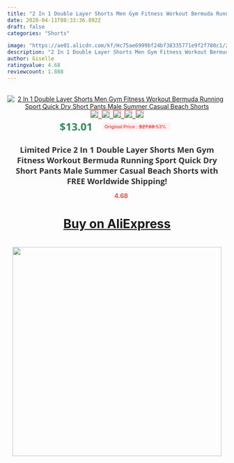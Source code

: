 ```yaml
---
title: "2 In 1 Double Layer Shorts Men Gym Fitness Workout Bermuda Running Sport Quick Dry Short Pants Male Summer Casual Beach Shorts"
date: 2020-04-11T08:33:36.892Z
draft: false
categories: "Shorts"

image: "https://ae01.alicdn.com/kf/Hc75ae6999bf24bf38335771e9f2f780c1/2-In-1-Double-Layer-Shorts-Men-Gym-Fitness-Workout-Bermuda-Running-Sport-Quick-Dry-Short.jpg"
description: "2 In 1 Double Layer Shorts Men Gym Fitness Workout Bermuda Running Sport Quick Dry Short Pants Male Summer Casual Beach Shorts"
author: Giselle
ratingvalue: 4.68
reviewcount: 1.888
---
```

<br>
<div style="text-align: center;">
<a href="https://s.click.aliexpress.com/e/_Aaidz7" target="_blank" rel="nofollow noopener noreferrer"><img alt="2 In 1 Double Layer Shorts Men Gym Fitness Workout Bermuda Running Sport Quick Dry Short Pants Male Summer Casual Beach Shorts" class="magnifier-image" src="https://ae01.alicdn.com/kf/Hc75ae6999bf24bf38335771e9f2f780c1/2-In-1-Double-Layer-Shorts-Men-Gym-Fitness-Workout-Bermuda-Running-Sport-Quick-Dry-Short.jpg_640x640.jpg">
<br>
<img style="border:1px solid salmon" src="https://ae01.alicdn.com/kf/Hc75ae6999bf24bf38335771e9f2f780c1/2-In-1-Double-Layer-Shorts-Men-Gym-Fitness-Workout-Bermuda-Running-Sport-Quick-Dry-Short.jpg_120x120.jpg">&nbsp;&nbsp;<img style="border:1px solid salmon" src="https://ae01.alicdn.com/kf/Hd7817986e13a4c25b9d2eec91b03af93c/2-In-1-Double-Layer-Shorts-Men-Gym-Fitness-Workout-Bermuda-Running-Sport-Quick-Dry-Short.jpg_120x120.jpg">&nbsp;&nbsp;<img style="border:1px solid salmon" src="https://ae01.alicdn.com/kf/H491d4d0cab5e4c518bf3d732d639bf84T/2-In-1-Double-Layer-Shorts-Men-Gym-Fitness-Workout-Bermuda-Running-Sport-Quick-Dry-Short.jpg_120x120.jpg">&nbsp;&nbsp;<img style="border:1px solid salmon" src="https://ae01.alicdn.com/kf/H2a32c7477be242bea829e9f06ff68b08l/2-In-1-Double-Layer-Shorts-Men-Gym-Fitness-Workout-Bermuda-Running-Sport-Quick-Dry-Short.jpg_120x120.jpg">&nbsp;&nbsp;<img style="border:1px solid salmon" src="https://ae01.alicdn.com/kf/Hd3d827bc5d614d31882afde98ebffc7ay/2-In-1-Double-Layer-Shorts-Men-Gym-Fitness-Workout-Bermuda-Running-Sport-Quick-Dry-Short.jpg_120x120.jpg"></a></div><br0>
<div style="text-align: center;"><span style="background-color: white; border: 0px; box-sizing: border-box; color: seagreen; display: inline-block; font-family: &quot;open sans&quot; , &quot;arial&quot; , &quot;helvetica&quot; , sans-serif , &quot;heiti&quot;; font-size: 24px; font-stretch: inherit; font-weight: 700; line-height: inherit; margin: 0px 10px 0px 0px; padding: 0px; vertical-align: middle;">$13.01 </span>
<span style="background: rgb(255 , 241 , 241); border-radius: 3px; border: 0px; box-sizing: border-box; color: #ff4747; display: inline-block; font-family: inherit; font-size: 12px; font-stretch: inherit; font-style: inherit; font-variant: inherit; font-weight: 600; line-height: inherit; margin: 0px; padding: 2px 5px; transform: scale(0.9); vertical-align: middle;">Original Price : <b style="text-decoration: line-through;">$27.68 </b> 53%&nbsp;&nbsp;</span></div>
<h1 style="color: #333333; display: inline-block; font-family: &quot;open sans&quot; , &quot;arial&quot; , &quot;helvetica&quot; , sans-serif , &quot;heiti&quot;; font-size: 18px; font-stretch: inherit; font-weight: 700; text-align: center;">Limited Price 2 In 1 Double Layer Shorts Men Gym Fitness Workout Bermuda Running Sport Quick Dry Short Pants Male Summer Casual Beach Shorts with FREE Worldwide Shipping!</h1>
<div style="color: #ff4747; text-align: center;">
<img src="https://4.bp.blogspot.com/-M0ZcTcb-5uY/XleCXlxnR4I/AAAAAAAAAEc/OrjgMkXV1oMQFaCRZj5HQwOCBcu3w1FegCPcBGAYYCw/s1600/star.png" style="height: 15px;">&nbsp;<b>4.68</b></div>
<div class="button_cont" align="center"><a class="buynow_a" href="https://s.click.aliexpress.com/e/_Aaidz7" target="_blank" rel="nofollow noopener noreferrer"><H1>Buy on AliExpress</H1></a></div><br>
<div class="separator" style="clear: both; text-align: center;">
<img src="https://lh3.googleusercontent.com/-pTy5HemUv9M/XlePHvY0dAI/AAAAAAAAAE4/0nX5iRUoIWY8eMW9Dpxeirr157OZliDIgCLcBGAsYHQ/s1600/badge.gif" width="480">
</div>
